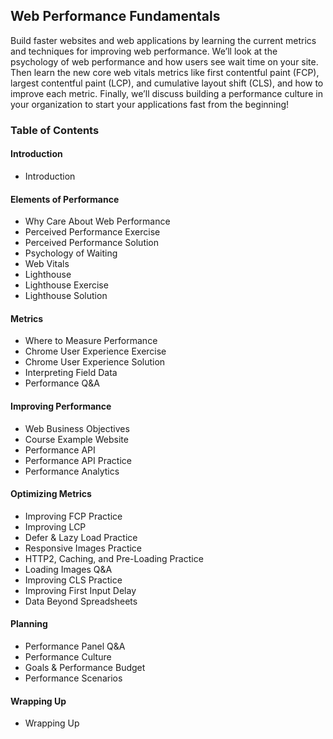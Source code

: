 ## Web Performance Fundamentals

Build faster websites and web applications by learning the current metrics and techniques for improving web performance. We’ll look at the psychology of web performance and how users see wait time on your site. Then learn the new core web vitals metrics like first contentful paint (FCP), largest contentful paint (LCP), and cumulative layout shift (CLS), and how to improve each metric. Finally, we’ll discuss building a performance culture in your organization to start your applications fast from the beginning!

<!-- Course Code (https://github.com/toddhgardner/perf-training-website) -->

### Table of Contents
#### Introduction
- Introduction

#### Elements of Performance
- Why Care About Web Performance
- Perceived Performance Exercise
- Perceived Performance Solution
- Psychology of Waiting
- Web Vitals
- Lighthouse
- Lighthouse Exercise
- Lighthouse Solution

#### Metrics
- Where to Measure Performance
- Chrome User Experience Exercise
- Chrome User Experience Solution
- Interpreting Field Data
- Performance Q&A

#### Improving Performance
- Web Business Objectives
- Course Example Website
- Performance API
- Performance API Practice
- Performance Analytics

#### Optimizing Metrics
- Improving FCP Practice
- Improving LCP
- Defer & Lazy Load Practice
- Responsive Images Practice
- HTTP2, Caching, and Pre-Loading Practice
- Loading Images Q&A
- Improving CLS Practice
- Improving First Input Delay
- Data Beyond Spreadsheets

#### Planning
- Performance Panel Q&A
- Performance Culture
- Goals & Performance Budget
- Performance Scenarios

#### Wrapping Up
- Wrapping Up
